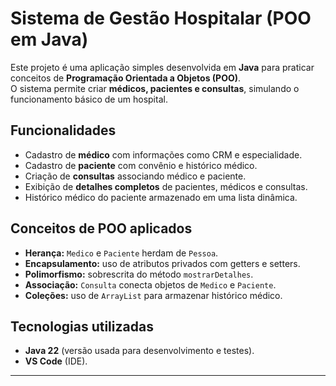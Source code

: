 # Sistema de Gestão Hospitalar (POO em Java)

Este projeto é uma aplicação simples desenvolvida em **Java** para praticar conceitos de **Programação Orientada a Objetos (POO)**.  
O sistema permite criar **médicos, pacientes e consultas**, simulando o funcionamento básico de um hospital.

## Funcionalidades
- Cadastro de **médico** com informações como CRM e especialidade.  
- Cadastro de **paciente** com convênio e histórico médico.  
- Criação de **consultas** associando médico e paciente.  
- Exibição de **detalhes completos** de pacientes, médicos e consultas.  
- Histórico médico do paciente armazenado em uma lista dinâmica.  

## Conceitos de POO aplicados
- **Herança:** `Medico` e `Paciente` herdam de `Pessoa`.  
- **Encapsulamento:** uso de atributos privados com getters e setters.  
- **Polimorfismo:** sobrescrita do método `mostrarDetalhes`.  
- **Associação:** `Consulta` conecta objetos de `Medico` e `Paciente`.  
- **Coleções:** uso de `ArrayList` para armazenar histórico médico.  

## Tecnologias utilizadas
- **Java 22** (versão usada para desenvolvimento e testes).
- **VS Code** (IDE).

---


